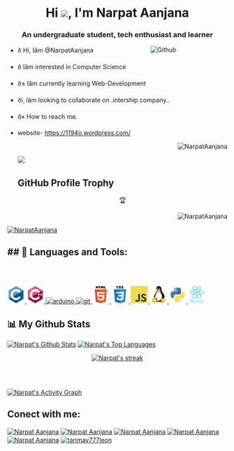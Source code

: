 <h1 align="center">Hi <img src="https://raw.githubusercontent.com/MartinHeinz/MartinHeinz/master/wave.gif" width="30px">, I'm Narpat Aanjana</h1>
<h3 align="center">An undergraduate student, tech enthusiast and  learner</h3>

 <img width="35%" align="right" alt="Github" src="https://user-images.githubusercontent.com/48678280/88862734-4903af80-d201-11ea-968b-9c939d88a37c.gif" />

- ð Hi, Iâm @NarpatAanjana
- ð Iâm interested in Computer Science 
- ð± Iâm currently learning Web-Development
- ðï¸ Iâm looking to collaborate on .intership company..
- ð« How to reach me.
- website- https://1194o.wordpress.com/
   
   <p align="right">  <img src="https://komarev.com/ghpvc/?username=NarpatAanjana&label=Profile%20views&color=0e75b6&style=flat" alt="NarpatAanjana" /> </p>
   
  <p align="left">
  <img width="140" src="https://user-images.githubusercontent.com/6661165/91657958-61b4fd00-eb00-11ea-9def-dc7ef5367e34.png" />  
  <h2 align="left">GitHub Profile Trophy</h2>
  <p align="center">🏆</p>
</p>
  
<p align="right">  <img src="https://komarev.com/ghpvc/?username=NarpatAanjana&label=Profile%20views&color=0e75b6&style=flat" alt="NarpatAanjana" /> </p>

<p align="left">  <a href="https://github.com/ryo-ma/github-profile-trophy"><img src="https://github-profile-trophy.vercel.app/?username=NarpatAanjana" alt="NarpatAanjana" /></a> </p>
<h2> ## 🚀 Languages and Tools: </h2>

</br>
</br>
<p align="left"> 
<a href="https://www.w3schools.in/c-tutorial/" target="_blank"> <img src="https://raw.githubusercontent.com/devicons/devicon/master/icons/c/c-original.svg" alt="C" width="40" height="40"/> </a>
<a href="https://www.w3schools.com/cpp/" target="_blank"> <img src="https://raw.githubusercontent.com/devicons/devicon/master/icons/cplusplus/cplusplus-original.svg" alt="cplusplus" width="40" height="40"/> </a> 
<a href="https://www.arduino.cc/" target="_blank"> <img src="https://cdn.worldvectorlogo.com/logos/arduino-1.svg" alt="arduino" width="40" height="40"/> </a> 
<a href="https://git-scm.com/" target="_blank"> <img src="https://www.vectorlogo.zone/logos/git-scm/git-scm-icon.svg" alt="git" width="40" height="40"/> </a> <a href="https://www.w3.org/html/" target="_blank"> <img src="https://raw.githubusercontent.com/devicons/devicon/master/icons/html5/html5-original-wordmark.svg" alt="html5" width="40" height="40"/> </a>
<a href="https://www.w3schools.com/css/" target="_blank"> <img src="https://raw.githubusercontent.com/devicons/devicon/master/icons/css3/css3-original-wordmark.svg" alt="css3" width="40" height="40"/> </a>
<a href="https://developer.mozilla.org/en-US/docs/Web/JavaScript" target="_blank"> <img src="https://raw.githubusercontent.com/devicons/devicon/master/icons/javascript/javascript-original.svg" alt="javascript" width="40" height="40"/> </a> 
<a href="https://www.linux.org/" target="_blank"> <img src="https://raw.githubusercontent.com/devicons/devicon/master/icons/linux/linux-original.svg" alt="linux" width="40" height="40"/> </a>
<a href="https://www.python.org" target="_blank"> <img src="https://raw.githubusercontent.com/devicons/devicon/master/icons/python/python-original.svg" alt="python" width="40" height="40"/> </a>
<a href="https://reactjs.org/" target="_blank"> <img src="https://raw.githubusercontent.com/devicons/devicon/master/icons/react/react-original-wordmark.svg" alt="react" width="40" height="40"/> </a>
<br/>

## 📊 My Github Stats
<p>
    <a href="https://github.com/NarpatAanjana/github-readme-stats"><img alt="Narpat's Github Stats" src="https://github-readme-stats.vercel.app/api?username=NarpatAanjana&show_icons=true&count_private=true&theme=react&hide_border=true&bg_color=0D1117" /></a>
  <a href="https://github.com/NarpatAanjana/github-readme-stats"><img alt="Narpat's Top Languages" src="https://github-readme-stats.vercel.app/api/top-langs/?username=NarpatAanjana&langs_count=8&count_private=true&layout=compact&theme=react&hide_border=true&bg_color=0D1117" /></a>
  <br/>
  <p align="center">
    <a href="https://github.com/NarpatAanjana/github-readme-streak-stats">
        <img title="🔥 Get streak stats for your profile at git.io/streak-stats" alt="Narpat's streak" src="https://github-readme-streak-stats.herokuapp.com/?user=NarpatAanjana&theme=black-ice&hide_border=true&stroke=0000&background=060A0CD0"/>
    </a>
</p>
</p>
<br/>
<br/>


<a href="https://github.com/NarpatAanjana/github-readme-activity-graph"><img alt="Narpat's Activity Graph" src="https://activity-graph.herokuapp.com/graph?username=NarpatAanjana&bg_color=0D1117&color=5BCDEC&line=5BCDEC&point=FFFFFF&hide_border=true" /></a>

## Conect with me: 
<p align="left">
<a href="https://linkedin.com/in/narpat-aanjana-84377620b" target="blank"><img align="center" src="https://raw.githubusercontent.com/rahuldkjain/github-profile-readme-generator/master/src/images/icons/Social/linked-in-alt.svg" alt="Narpat Aanjana" height="30" width="40" /></a>
<a href="https://www.codechef.com/users/narpatanjana0" target="blank"><img align="center" src="https://cdn.jsdelivr.net/npm/simple-icons@3.1.0/icons/codechef.svg" alt="Narpat Aanjana" height="30" width="40" /></a>
<a href="https://www.hackerrank.com/narpatanjana0" target="blank"><img align="center" src="https://raw.githubusercontent.com/rahuldkjain/github-profile-readme-generator/master/src/images/icons/Social/hackerrank.svg" alt="Narpat Aanjana" height="30" width="40" /></a>
<a href="https://codeforces.com/profile/narpat" target="blank"><img align="center" src="https://cdn.jsdelivr.net/npm/simple-icons@3.0.1/icons/codeforces.svg" alt="Narpat Aanjana" height="30" width="40" /></a>
<a href="https://leetcode.com/Narpat/" target="blank"><img align="center" src="https://raw.githubusercontent.com/rahuldkjain/github-profile-readme-generator/master/src/images/icons/Social/leet-code.svg" alt="Narpat Aanjana" height="30" width="40" /></a>
<a href="https://auth.geeksforgeeks.org/user/narpatanjana0/" target="blank"><img align="center" src="https://raw.githubusercontent.com/rahuldkjain/github-profile-readme-generator/master/src/images/icons/Social/geeks-for-geeks.svg" alt="tanmay777leon" height="30" width="40" /></a>

</p>
<!---
NarpatAanjana is a â¨ special â¨ repository because its `README.md` (this file) appears on your GitHub profile.
You can click the Preview link to take a look at your changes.
--->
